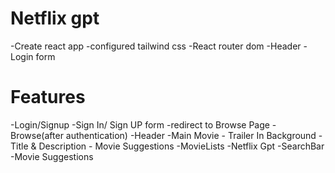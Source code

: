 # Netflix gpt
-Create react app
-configured tailwind css
-React router dom
-Header
-Login form

# Features
-Login/Signup
    -Sign In/ Sign UP form
    -redirect to Browse Page
-Browse(after authentication)
    -Header
    -Main Movie
        - Trailer In Background
        - Title & Description
        - Movie Suggestions
            -MovieLists
-Netflix Gpt
    -SearchBar
    -Movie Suggestions